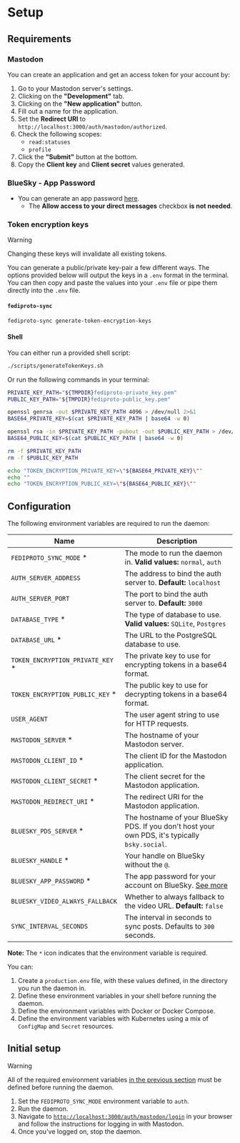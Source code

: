 # Setup

## Requirements

### Mastodon

You can create an application and get an access token for your account by:

1. Go to your Mastodon server's settings.
2. Clicking on the **"Development"** tab.
3. Clicking on the **"New application"** button.
4. Fill out a name for the application.
5. Set the **Redirect URI** to `http://localhost:3000/auth/mastodon/authorized`.
6. Check the following scopes:
    * `read:statuses`
    * `profile`
7. Click the **"Submit"** button at the bottom.
8. Copy the **Client key** and **Client secret** values generated.

### BlueSky - App Password

* You can generate an app password [here](https://bsky.app/settings/app-passwords).
  * The **Allow access to your direct messages** checkbox **is not needed**.

### Token encryption keys

> [!WARNING]
> Changing these keys will invalidate all existing tokens.

You can generate a public/private key-pair a few different ways. The options provided below will output the keys in a `.env` format in the terminal. You can then copy and paste the values into your `.env` file or pipe them directly into the `.env` file.

#### `fediproto-sync`

```bash
fediproto-sync generate-token-encryption-keys
```

#### Shell

You can either run a provided shell script:

```bash
./scripts/generateTokenKeys.sh
```

Or run the following commands in your terminal:

```bash
PRIVATE_KEY_PATH="${TMPDIR}fediproto-private_key.pem"
PUBLIC_KEY_PATH="${TMPDIR}fediproto-public_key.pem"

openssl genrsa -out $PRIVATE_KEY_PATH 4096 > /dev/null 2>&1
BASE64_PRIVATE_KEY=$(cat $PRIVATE_KEY_PATH | base64 -w 0)

openssl rsa -in $PRIVATE_KEY_PATH -pubout -out $PUBLIC_KEY_PATH > /dev/null 2>&1
BASE64_PUBLIC_KEY=$(cat $PUBLIC_KEY_PATH | base64 -w 0)

rm -f $PRIVATE_KEY_PATH
rm -f $PUBLIC_KEY_PATH

echo "TOKEN_ENCRYPTION_PRIVATE_KEY=\"${BASE64_PRIVATE_KEY}\""
echo ""
echo "TOKEN_ENCRYPTION_PUBLIC_KEY=\"${BASE64_PUBLIC_KEY}\""
```

## Configuration

The following environment variables are required to run the daemon:

| Name | Description |
| --- | --- |
| `FEDIPROTO_SYNC_MODE` * | The mode to run the daemon in. **Valid values:** `normal`, `auth` |
| `AUTH_SERVER_ADDRESS` | The address to bind the auth server to. **Default:** `localhost` |
| `AUTH_SERVER_PORT` | The port to bind the auth server to. **Default:** `3000` |
| `DATABASE_TYPE` * | The type of database to use. **Valid values:** `SQLite`, `Postgres` |
| `DATABASE_URL` * | The URL to the PostgreSQL database to use. |
| `TOKEN_ENCRYPTION_PRIVATE_KEY` * | The private key to use for encrypting tokens in a base64 format. |
| `TOKEN_ENCRYPTION_PUBLIC_KEY` * | The public key to use for decrypting tokens in a base64 format. |
| `USER_AGENT` | The user agent string to use for HTTP requests. |
| `MASTODON_SERVER` * | The hostname of your Mastodon server. |
| `MASTODON_CLIENT_ID` * | The client ID for the Mastodon application. |
| `MASTODON_CLIENT_SECRET` * | The client secret for the Mastodon application. |
| `MASTODON_REDIRECT_URI` * | The redirect URI for the Mastodon application. |
| `BLUESKY_PDS_SERVER` * | The hostname of your BlueSky PDS. If you don't host your own PDS, it's typically `bsky.social`. |
| `BLUESKY_HANDLE` * | Your handle on BlueSky without the `@`. |
| `BLUESKY_APP_PASSWORD` * | The app password for your account on BlueSky. [See more](#bluesky---app-password) |
| `BLUESKY_VIDEO_ALWAYS_FALLBACK` | Whether to always fallback to the video URL. **Default:** `false` |
| `SYNC_INTERVAL_SECONDS` | The interval in seconds to sync posts. Defaults to `300` seconds. |

**Note:** The `*` icon indicates that the environment variable is required.

You can:

1. Create a `production.env` file, with these values defined, in the directory you run the daemon in.
2. Define these environment variables in your shell before running the daemon.
3. Define the environment variables with Docker or Docker Compose.
4. Define the environment variables with Kubernetes using a mix of `ConfigMap` and `Secret` resources.

## Initial setup

> [!WARNING]
> All of the required environment variables [in the previous section](#configuration) must be defined before running the daemon.

1. Set the `FEDIPROTO_SYNC_MODE` environment variable to `auth`.
2. Run the daemon.
3. Navigate to [`http://localhost:3000/auth/mastodon/login`](http://localhost:3000/auth/mastodon/login) in your browser and follow the instructions for logging in with Mastodon.
4. Once you've logged on, stop the daemon.
